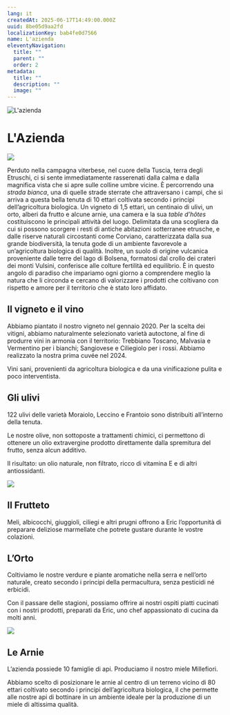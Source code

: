 ```yaml
---
lang: it
createdAt: 2025-06-17T14:49:00.000Z
uuid: 8be05d9aa2fd
localizationKey: bab4fe0d7566
name: L'azienda
eleventyNavigation:
  title: ""
  parent: ""
  order: 2
metadata:
  title: ""
  description: ""
  image: ""
---
```


![L'azienda](/_images/Maison-ombre.webp)

# L'Azienda

![](/_images/BAE19F68-358C-466B-9059-58397E9EEEC3.webp)

Perduto nella campagna viterbese, nel cuore della Tuscia, terra degli Etruschi, ci si sente immediatamente rasserenati dalla calma e dalla magnifica vista che si apre sulle colline umbre vicine. È percorrendo una _strada bianca_, una di quelle strade sterrate che attraversano i campi, che si arriva a questa bella tenuta di 10 ettari coltivata secondo i principi dell’agricoltura biologica. Un vigneto di 1,5 ettari, un centinaio di ulivi, un orto, alberi da frutto e alcune arnie, una camera e la sua _table d’hôtes_ costituiscono le principali attività del luogo. Delimitata da una scogliera da cui si possono scorgere i resti di antiche abitazioni sotterranee etrusche, e dalle riserve naturali circostanti come Corviano, caratterizzata dalla sua grande biodiversità, la tenuta gode di un ambiente favorevole a un’agricoltura biologica di qualità. Inoltre, un suolo di origine vulcanica proveniente dalle terre del lago di Bolsena, formatosi dal crollo dei crateri dei monti Vulsini, conferisce alle colture fertilità ed equilibrio. È in questo angolo di paradiso che impariamo ogni giorno a comprendere meglio la natura che li circonda e cercano di valorizzare i prodotti che coltivano con rispetto e amore per il territorio che è stato loro affidato.

## Il vigneto e il vino

Abbiamo piantato il nostro vigneto nel gennaio 2020. Per la scelta dei vitigni, abbiamo naturalmente selezionato varietà autoctone, al fine di produrre vini in armonia con il territorio: Trebbiano Toscano, Malvasia e Vermentino per i bianchi; Sangiovese e Ciliegiolo per i rossi. Abbiamo realizzato la nostra prima cuvée nel 2024.

Vini sani, provenienti da agricoltura biologica e da una vinificazione pulita e poco interventista.

## Gli ulivi

122 ulivi delle varietà Moraiolo, Leccino e Frantoio sono distribuiti all’interno della tenuta.

Le nostre olive, non sottoposte a trattamenti chimici, ci permettono di ottenere un olio extravergine prodotto direttamente dalla spremitura del frutto, senza alcun additivo.

Il risultato: un olio naturale, non filtrato, ricco di vitamina E e di altri antiossidanti.

![](/_images/IMG_0164.webp)

## Il Frutteto

Meli, albicocchi, giuggioli, ciliegi e altri prugni offrono a Eric l’opportunità di preparare deliziose marmellate che potrete gustare durante le vostre colazioni.

## L’Orto

Coltiviamo le nostre verdure e piante aromatiche nella serra e nell’orto naturale, creato secondo i principi della permacultura, senza pesticidi né erbicidi.

Con il passare delle stagioni, possiamo offrire ai nostri ospiti piatti cucinati con i nostri prodotti, preparati da Eric, uno chef appassionato di cucina da molti anni.

![](/_images/Photo-potager-domaine.webp)

## Le Arnie

L’azienda possiede 10 famiglie di api. Produciamo il nostro miele Millefiori.

Abbiamo scelto di posizionare le arnie al centro di un terreno vicino di 80 ettari coltivato secondo i principi dell’agricoltura biologica, il che permette alle nostre api di bottinare in un ambiente ideale per la produzione di un miele di altissima qualità.
